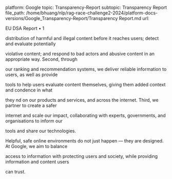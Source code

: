 platform: Google
topic: Transparency-Report
subtopic: Transparency Report
file_path: /home/bhuang/nlp/rag-race-challenge2-2024/platform-docs-versions/Google_Transparency-Report/Transparency Report.md
url: <EMPTY>

EU DSA Report • 1

distribution of harmful and illegal content before it reaches users; detect and evaluate potentially

violative content; and respond to bad actors and abusive content in an appropriate way. Second, through

our ranking and recommendation systems, we deliver reliable information to users, as well as provide

tools to help users evaluate content themselves, giving them added context and con dence in what

they  nd on our products and services, and across the internet. Third, we partner to create a safer

internet and scale our impact, collaborating with experts, governments, and organisations to inform our

tools and share our technologies.



Helpful, safe online environments do not just happen — they are designed. At Google, we aim to balance

access to information with protecting users and society, while providing information and content users

can trust.